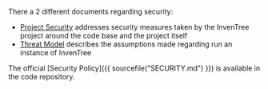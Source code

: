 
There a 2 different documents regarding security:
- [Project Security](project/security.md) addresses security measures taken by the InvenTree project around the code base and the project itself
- [Threat Model](concepts/threat_model.md) describes the assumptions made regarding run an instance of InvenTree

The official [Security Policy]({{ sourcefile("SECURITY.md") }}) is available in the code repository.
